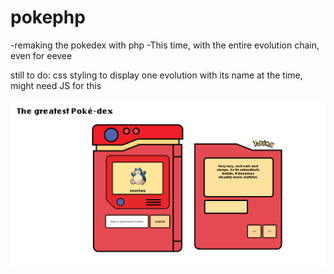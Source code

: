 # pokephp

-remaking the pokedex with php
-This time, with the entire evolution chain, even for eevee

still to do: css styling to display one evolution with its name at the time, might need JS for this

![preview](https://raw.githubusercontent.com/bennami/pokephp/master/preview.png)
